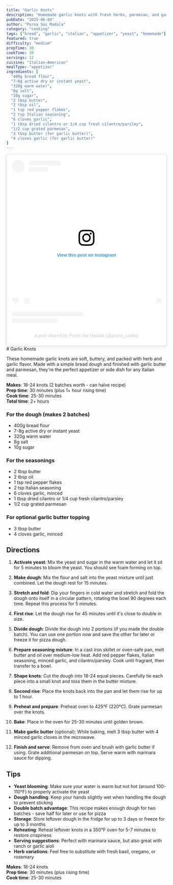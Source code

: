 ```yaml
---
title: "Garlic Knots"
description: "Homemade garlic knots with fresh herbs, parmesan, and garlic butter - perfect as an appetizer or side dish"
pubDate: "2025-06-04"
author: "Purna Sai Madala"
category: "cooking"
tags: ["bread", "garlic", "italian", "appetizer", "yeast", "homemade"]
featured: true
difficulty: "medium"
prepTime: 30
cookTime: 30
servings: 12
cuisine: "Italian-American"
mealType: "appetizer"
ingredients: [
  "400g bread flour",
  "7-8g active dry or instant yeast",
  "320g warm water",
  "8g salt",
  "10g sugar",
  "2 tbsp butter",
  "2 tbsp oil",
  "1 tsp red pepper flakes",
  "2 tsp Italian seasoning",
  "6 cloves garlic",
  "1 tbsp dried cilantro or 1/4 cup fresh cilantro/parsley",
  "1/2 cup grated parmesan",
  "3 tbsp butter (for garlic butter)",
  "4 cloves garlic (for garlic butter)"
]
---
```

<blockquote class="instagram-media" data-instgrm-permalink="https://www.instagram.com/reel/DGWOf91JKzA/?utm_source=ig_embed&amp;utm_campaign=loading" data-instgrm-version="14" style=" background:#FFF; border:0; border-radius:3px; box-shadow:0 0 1px 0 rgba(0,0,0,0.5),0 1px 10px 0 rgba(0,0,0,0.15); margin: 1px; max-width:540px; min-width:326px; padding:0; width:99.375%; width:-webkit-calc(100% - 2px); width:calc(100% - 2px);"><div style="padding:16px;"> <a href="https://www.instagram.com/reel/DGWOf91JKzA/?utm_source=ig_embed&amp;utm_campaign=loading" style=" background:#FFFFFF; line-height:0; padding:0 0; text-align:center; text-decoration:none; width:100%;" target="_blank"> <div style=" display: flex; flex-direction: row; align-items: center;"> <div style="background-color: #F4F4F4; border-radius: 50%; flex-grow: 0; height: 40px; margin-right: 14px; width: 40px;"></div> <div style="display: flex; flex-direction: column; flex-grow: 1; justify-content: center;"> <div style=" background-color: #F4F4F4; border-radius: 4px; flex-grow: 0; height: 14px; margin-bottom: 6px; width: 100px;"></div> <div style=" background-color: #F4F4F4; border-radius: 4px; flex-grow: 0; height: 14px; width: 60px;"></div></div></div><div style="padding: 19% 0;"></div> <div style="display:block; height:50px; margin:0 auto 12px; width:50px;"><svg width="50px" height="50px" viewBox="0 0 60 60" version="1.1" xmlns="https://www.w3.org/2000/svg" xmlns:xlink="https://www.w3.org/1999/xlink"><g stroke="none" stroke-width="1" fill="none" fill-rule="evenodd"><g transform="translate(-511.000000, -20.000000)" fill="#000000"><g><path d="M556.869,30.41 C554.814,30.41 553.148,32.076 553.148,34.131 C553.148,36.186 554.814,37.852 556.869,37.852 C558.924,37.852 560.59,36.186 560.59,34.131 C560.59,32.076 558.924,30.41 556.869,30.41 M541,60.657 C535.114,60.657 530.342,55.887 530.342,50 C530.342,44.114 535.114,39.342 541,39.342 C546.887,39.342 551.658,44.114 551.658,50 C551.658,55.887 546.887,60.657 541,60.657 M541,33.886 C532.1,33.886 524.886,41.1 524.886,50 C524.886,58.899 532.1,66.113 541,66.113 C549.9,66.113 557.115,58.899 557.115,50 C557.115,41.1 549.9,33.886 541,33.886 M565.378,62.101 C565.244,65.022 564.756,66.606 564.346,67.663 C563.803,69.06 563.154,70.057 562.106,71.106 C561.058,72.155 560.06,72.803 558.662,73.347 C557.607,73.757 556.021,74.244 553.102,74.378 C549.944,74.521 548.997,74.552 541,74.552 C533.003,74.552 532.056,74.521 528.898,74.378 C525.979,74.244 524.393,73.757 523.338,73.347 C521.94,72.803 520.942,72.155 519.894,71.106 C518.846,70.057 518.197,69.06 517.654,67.663 C517.244,66.606 516.755,65.022 516.623,62.101 C516.479,58.943 516.448,57.996 516.448,50 C516.448,42.003 516.479,41.056 516.623,37.899 C516.755,34.978 517.244,33.391 517.654,32.338 C518.197,30.938 518.846,29.942 519.894,28.894 C520.942,27.846 521.94,27.196 523.338,26.654 C524.393,26.244 525.979,25.756 528.898,25.623 C532.057,25.479 533.004,25.448 541,25.448 C548.997,25.448 549.943,25.479 553.102,25.623 C556.021,25.756 557.607,26.244 558.662,26.654 C560.06,27.196 561.058,27.846 562.106,28.894 C563.154,29.942 563.803,30.938 564.346,32.338 C564.756,33.391 565.244,34.978 565.378,37.899 C565.522,41.056 565.552,42.003 565.552,50 C565.552,57.996 565.522,58.943 565.378,62.101 M570.82,37.631 C570.674,34.438 570.167,32.258 569.425,30.349 C568.659,28.377 567.633,26.702 565.965,25.035 C564.297,23.368 562.623,22.342 560.652,21.575 C558.743,20.834 556.562,20.326 553.369,20.18 C550.169,20.033 549.148,20 541,20 C532.853,20 531.831,20.033 528.631,20.18 C525.438,20.326 523.257,20.834 521.349,21.575 C519.376,22.342 517.703,23.368 516.035,25.035 C514.368,26.702 513.342,28.377 512.574,30.349 C511.834,32.258 511.326,34.438 511.181,37.631 C511.035,40.831 511,41.851 511,50 C511,58.147 511.035,59.17 511.181,62.369 C511.326,65.562 511.834,67.743 512.574,69.651 C513.342,71.625 514.368,73.296 516.035,74.965 C517.703,76.634 519.376,77.658 521.349,78.425 C523.257,79.167 525.438,79.673 528.631,79.82 C531.831,79.965 532.853,80.001 541,80.001 C549.148,80.001 550.169,79.965 553.369,79.82 C556.562,79.673 558.743,79.167 560.652,78.425 C562.623,77.658 564.297,76.634 565.965,74.965 C567.633,73.296 568.659,71.625 569.425,69.651 C570.167,67.743 570.674,65.562 570.82,62.369 C570.966,59.17 571,58.147 571,50 C571,41.851 570.966,40.831 570.82,37.631"></path></g></g></g></svg></div><div style="padding-top: 8px;"> <div style=" color:#3897f0; font-family:Arial,sans-serif; font-size:14px; font-style:normal; font-weight:550; line-height:18px;">View this post on Instagram</div></div><div style="padding: 12.5% 0;"></div> <div style="display: flex; flex-direction: row; margin-bottom: 14px; align-items: center;"><div> <div style="background-color: #F4F4F4; border-radius: 50%; height: 12.5px; width: 12.5px; transform: translateX(0px) translateY(7px);"></div> <div style="background-color: #F4F4F4; height: 12.5px; transform: rotate(-45deg) translateX(3px) translateY(1px); width: 12.5px; flex-grow: 0; margin-right: 14px; margin-left: 2px;"></div> <div style="background-color: #F4F4F4; border-radius: 50%; height: 12.5px; width: 12.5px; transform: translateX(9px) translateY(-18px);"></div></div><div style="margin-left: 8px;"> <div style=" background-color: #F4F4F4; border-radius: 50%; flex-grow: 0; height: 20px; width: 20px;"></div> <div style=" width: 0; height: 0; border-top: 2px solid transparent; border-left: 6px solid #f4f4f4; border-bottom: 2px solid transparent; transform: translateX(16px) translateY(-4px) rotate(30deg)"></div></div><div style="margin-left: auto;"> <div style=" width: 0px; border-top: 8px solid #F4F4F4; border-right: 8px solid transparent; transform: translateY(16px);"></div> <div style=" background-color: #F4F4F4; flex-grow: 0; height: 12px; width: 16px; transform: translateY(-4px);"></div> <div style=" width: 0; height: 0; border-top: 8px solid #F4F4F4; border-left: 8px solid transparent; transform: translateY(-4px) translateX(8px);"></div></div></div> <div style="display: flex; flex-direction: column; flex-grow: 1; justify-content: center; margin-bottom: 24px;"> <div style=" background-color: #F4F4F4; border-radius: 4px; flex-grow: 0; height: 14px; margin-bottom: 6px; width: 224px;"></div> <div style=" background-color: #F4F4F4; border-radius: 4px; flex-grow: 0; height: 14px; width: 144px;"></div></div></a><p style=" color:#c9c8cd; font-family:Arial,sans-serif; font-size:14px; line-height:17px; margin-bottom:0; margin-top:8px; overflow:hidden; padding:8px 0 7px; text-align:center; text-overflow:ellipsis; white-space:nowrap;"><a href="https://www.instagram.com/reel/DGWOf91JKzA/?utm_source=ig_embed&amp;utm_campaign=loading" style=" color:#c9c8cd; font-family:Arial,sans-serif; font-size:14px; font-style:normal; font-weight:normal; line-height:17px; text-decoration:none;" target="_blank">A post shared by Purna Sai Madala (@purna_cooks)</a></p></div></blockquote>
<script async src="//www.instagram.com/embed.js"></script>
# Garlic Knots

These homemade garlic knots are soft, buttery, and packed with herb and garlic flavor. Made with a simple bread dough and finished with garlic butter and parmesan, they're the perfect appetizer or side dish for any Italian meal.

**Makes**: 18-24 knots (2 batches worth - can halve recipe)  
**Prep time**: 30 minutes (plus 1+ hour rising time)  
**Cook time**: 25-30 minutes  
**Total time**: 2+ hours

### For the dough (makes 2 batches)
- 400g bread flour
- 7-8g active dry or instant yeast
- 320g warm water
- 8g salt
- 10g sugar

### For the seasonings
- 2 tbsp butter
- 2 tbsp oil
- 1 tsp red pepper flakes
- 2 tsp Italian seasoning
- 6 cloves garlic, minced
- 1 tbsp dried cilantro or 1/4 cup fresh cilantro/parsley
- 1/2 cup grated parmesan

### For optional garlic butter topping
- 3 tbsp butter
- 4 cloves garlic, minced

## Directions

1. **Activate yeast**: Mix the yeast and sugar in the warm water and let it sit for 5 minutes to bloom the yeast. You should see foam forming on top.

2. **Make dough**: Mix the flour and salt into the yeast mixture until just combined. Let the dough rest for 15 minutes.

3. **Stretch and fold**: Dip your fingers in cold water and stretch and fold the dough onto itself in a circular pattern, rotating the bowl 90 degrees each time. Repeat this process for 5 minutes.

4. **First rise**: Let the dough rise for 45 minutes until it's close to double in size.

5. **Divide dough**: Divide the dough into 2 portions (if you made the double batch). You can use one portion now and save the other for later or freeze it for pizza dough.

6. **Prepare seasoning mixture**: In a cast iron skillet or oven-safe pan, melt butter and oil over medium-low heat. Add red pepper flakes, Italian seasoning, minced garlic, and cilantro/parsley. Cook until fragrant, then transfer to a bowl.

7. **Shape knots**: Cut the dough into 18-24 equal pieces. Carefully tie each piece into a small knot and toss them in the butter mixture.

8. **Second rise**: Place the knots back into the pan and let them rise for up to 1 hour.

9. **Preheat and prepare**: Preheat oven to 425°F (220°C). Grate parmesan over the knots.

10. **Bake**: Place in the oven for 25-30 minutes until golden brown.

11. **Make garlic butter** (optional): While baking, melt 3 tbsp butter with 4 minced garlic cloves in the microwave.

12. **Finish and serve**: Remove from oven and brush with garlic butter if using. Grate additional parmesan on top. Serve warm with marinara sauce for dipping.

## Tips

- **Yeast blooming**: Make sure your water is warm but not hot (around 100-110°F) to properly activate the yeast
- **Dough handling**: Keep your hands slightly wet when handling the dough to prevent sticking
- **Double batch advantage**: This recipe makes enough dough for two batches - save half for later or use for pizza
- **Storage**: Store leftover dough in the fridge for up to 3 days or freeze for up to 3 months
- **Reheating**: Reheat leftover knots in a 350°F oven for 5-7 minutes to restore crispiness
- **Serving suggestions**: Perfect with marinara sauce, but also great with ranch or garlic aioli
- **Herb variations**: Feel free to substitute with fresh basil, oregano, or rosemary

**Makes**: 18-24 knots  
**Prep time**: 30 minutes (plus rising time)  
**Cook time**: 25-30 minutes 